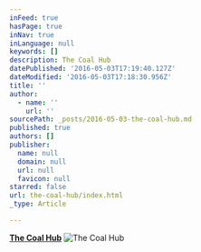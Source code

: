 ```yaml
---
inFeed: true
hasPage: true
inNav: true
inLanguage: null
keywords: []
description: The Coal Hub
datePublished: '2016-05-03T17:19:40.127Z'
dateModified: '2016-05-03T17:18:30.956Z'
title: ''
author:
  - name: ''
    url: ''
sourcePath: _posts/2016-05-03-the-coal-hub.md
published: true
authors: []
publisher:
  name: null
  domain: null
  url: null
  favicon: null
starred: false
url: the-coal-hub/index.html
_type: Article

---
```

[**The Coal Hub**][0]
![The Coal Hub](https://the-grid-user-content.s3-us-west-2.amazonaws.com/a06f9396-e7c1-4df0-af58-0ab562e98ada.jpg)

[0]: www.thecoalhub.com